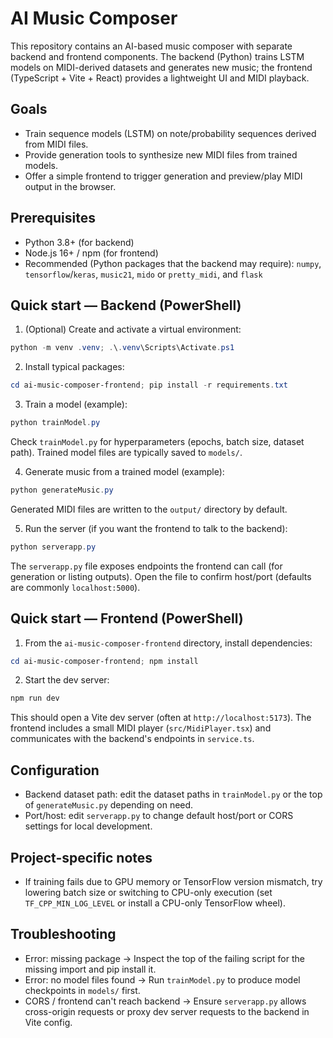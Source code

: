 
# AI Music Composer

This repository contains an AI-based music composer with separate backend and frontend components. The backend (Python) trains LSTM models on MIDI-derived datasets and generates new music; the frontend (TypeScript + Vite + React) provides a lightweight UI and MIDI playback.

## Goals

- Train sequence models (LSTM) on note/probability sequences derived from MIDI files.
- Provide generation tools to synthesize new MIDI files from trained models.
- Offer a simple frontend to trigger generation and preview/play MIDI output in the browser.

## Prerequisites

- Python 3.8+ (for backend)
- Node.js 16+ / npm (for frontend)
- Recommended (Python packages that the backend may require): `numpy`, `tensorflow`/`keras`, `music21`, `mido` or `pretty_midi`, and `flask`

## Quick start — Backend (PowerShell)

1. (Optional) Create and activate a virtual environment:

```powershell
python -m venv .venv; .\.venv\Scripts\Activate.ps1
```

2. Install typical packages:

```powershell
cd ai-music-composer-frontend; pip install -r requirements.txt
```

3. Train a model (example):

```powershell
python trainModel.py
```

Check `trainModel.py` for hyperparameters (epochs, batch size, dataset path). Trained model files are typically saved to `models/`.

4. Generate music from a trained model (example):

```powershell
python generateMusic.py
```

Generated MIDI files are written to the `output/` directory by default.

5. Run the server (if you want the frontend to talk to the backend):

```powershell
python serverapp.py
```

The `serverapp.py` file exposes endpoints the frontend can call (for generation or listing outputs). Open the file to confirm host/port (defaults are commonly `localhost:5000`).

## Quick start — Frontend (PowerShell)

1. From the `ai-music-composer-frontend` directory, install dependencies:

```powershell
cd ai-music-composer-frontend; npm install
```

2. Start the dev server:

```powershell
npm run dev
```

This should open a Vite dev server (often at `http://localhost:5173`). The frontend includes a small MIDI player (`src/MidiPlayer.tsx`) and communicates with the backend's endpoints in `service.ts`.

## Configuration

- Backend dataset path: edit the dataset paths in `trainModel.py` or the top of `generateMusic.py` depending on need.
- Port/host: edit `serverapp.py` to change default host/port or CORS settings for local development.

## Project-specific notes

- If training fails due to GPU memory or TensorFlow version mismatch, try lowering batch size or switching to CPU-only execution (set `TF_CPP_MIN_LOG_LEVEL` or install a CPU-only TensorFlow wheel).

## Troubleshooting

- Error: missing package -> Inspect the top of the failing script for the missing import and pip install it.
- Error: no model files found -> Run `trainModel.py` to produce model checkpoints in `models/` first.
- CORS / frontend can't reach backend -> Ensure `serverapp.py` allows cross-origin requests or proxy dev server requests to the backend in Vite config.

